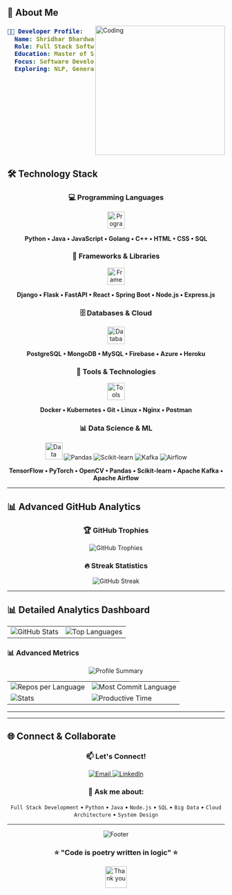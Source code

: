 ## 🚀 About Me

<img align="right" alt="Coding" width="300" src="https://user-images.githubusercontent.com/74038190/229223263-cf2e4b07-2615-4f87-9c38-e37600f8381a.gif">

<div align="left">
  
<h3>

```yaml
🧑‍💻 Developer Profile:
  Name: Shridhar Bhardwaj
  Role: Full Stack Software Engineer & Data Practitioner
  Education: Master of Science in Computer Science
  Focus: Software Development & Data Science
  Exploring: NLP, Generative AI, RAG, etc.
```

</h3>

</div>

<br clear="right"/>

## 🛠️ Technology Stack

<div align="center">

### 💻 Programming Languages
<img height="40" src="https://skillicons.dev/icons?i=python,java,javascript,go,cpp,html,css,sql" alt="Programming Languages" />

**Python • Java • JavaScript • Golang • C++ • HTML • CSS • SQL**

### 🚀 Frameworks & Libraries
<img height="40" src="https://skillicons.dev/icons?i=django,flask,fastapi,react,spring,nodejs,express" alt="Frameworks" />

**Django • Flask • FastAPI • React • Spring Boot • Node.js • Express.js**

### 🗄️ Databases & Cloud
<img height="40" src="https://skillicons.dev/icons?i=postgresql,mongodb,mysql,firebase,azure,heroku" alt="Databases & Cloud" />

**PostgreSQL • MongoDB • MySQL • Firebase • Azure • Heroku**

### 🔧 Tools & Technologies
<img height="40" src="https://skillicons.dev/icons?i=docker,kubernetes,git,linux,nginx,postman" alt="Tools" />

**Docker • Kubernetes • Git • Linux • Nginx • Postman**

### 📊 Data Science & ML
<img height="40" src="https://skillicons.dev/icons?i=tensorflow,pytorch,opencv" alt="Data Science" />
<img src="https://img.shields.io/badge/pandas-150458?style=flat-square&logo=pandas&logoColor=white" alt="Pandas" />
<img src="https://img.shields.io/badge/scikit--learn-F7931E?style=flat-square&logo=scikit-learn&logoColor=white" alt="Scikit-learn" />
<img src="https://img.shields.io/badge/Apache%20Kafka-231F20?style=flat-square&logo=apache-kafka&logoColor=white" alt="Kafka" />
<img src="https://img.shields.io/badge/Apache%20Airflow-017CEE?style=flat-square&logo=apache-airflow&logoColor=white" alt="Airflow" />

**TensorFlow • PyTorch • OpenCV • Pandas • Scikit-learn • Apache Kafka • Apache Airflow**

</div>

---

## 📊 Advanced GitHub Analytics

<div align="center">

### 🏆 GitHub Trophies
<img src="https://github-profile-trophy.vercel.app/?username=shree-bd&theme=radical&no-frame=false&no-bg=false&margin-w=4&row=1" alt="GitHub Trophies" />


### 🔥 Streak Statistics
<img src="https://streak-stats.demolab.com?user=shree-bd&theme=radical&hide_border=true&border_radius=10&date_format=M%20j%5B%2C%20Y%5D" alt="GitHub Streak" />

</div>

---

## 📊 Detailed Analytics Dashboard

<div align="center">
  <table>
    <tr>
      <td>
        <img src="https://github-readme-stats.vercel.app/api?username=shree-bd&show_icons=true&theme=radical&hide_border=true&count_private=true&include_all_commits=true" alt="GitHub Stats" />
      </td>
      <td>
        <img src="https://github-readme-stats.vercel.app/api/top-langs/?username=shree-bd&theme=radical&hide_border=true&layout=compact&langs_count=8" alt="Top Languages" />
      </td>
    </tr>
  </table>
</div>

### 📊 Advanced Metrics

<div align="center">
  <img src="https://github-profile-summary-cards.vercel.app/api/cards/profile-details?username=shree-bd&theme=radical" alt="Profile Summary" />
</div>

<div align="center">
  <table>
    <tr>
      <td><img src="https://github-profile-summary-cards.vercel.app/api/cards/repos-per-language?username=shree-bd&theme=radical" alt="Repos per Language" /></td>
      <td><img src="https://github-profile-summary-cards.vercel.app/api/cards/most-commit-language?username=shree-bd&theme=radical" alt="Most Commit Language" /></td>
    </tr>
    <tr>
      <td><img src="https://github-profile-summary-cards.vercel.app/api/cards/stats?username=shree-bd&theme=radical" alt="Stats" /></td>
      <td><img src="https://github-profile-summary-cards.vercel.app/api/cards/productive-time?username=shree-bd&theme=radical&utcOffset=8" alt="Productive Time" /></td>
    </tr>
  </table>
</div>

---


---

## 🌐 Connect & Collaborate

<div align="center">
  
### 📫 Let's Connect!
  
<a href="mailto:shree@csu.fullerton.edu">
  <img src="https://img.shields.io/badge/Email-D14836?style=for-the-badge&logo=gmail&logoColor=white" alt="Email" />
</a>
<a href="https://www.linkedin.com/in/shree-bd/">
  <img src="https://img.shields.io/badge/LinkedIn-0077B5?style=for-the-badge&logo=linkedin&logoColor=white" alt="LinkedIn" />
</a>

### 💬 Ask me about:
`Full Stack Development` • `Python` • `Java` • `Node.js` • `SQL` • `Big Data` • `Cloud Architecture` • `System Design`

</div>

---

<div align="center">
  <img src="https://capsule-render.vercel.app/api?type=waving&color=gradient&customColorList=6,11,20&height=100&section=footer" alt="Footer" />
  
  ### ⭐ "Code is poetry written in logic" ⭐
  
  <img src="https://user-images.githubusercontent.com/74038190/212284087-bbe7e430-757e-4901-90bf-4cd2ce3e1852.gif" width="50" alt="Thank you" />
  
</div>
